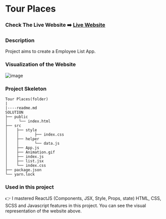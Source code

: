 # Tour Places

### Check The Live Website ➡️ [Live Website](https://sekunev-employee-list.netlify.app/)

### Description

Project aims to create a Employee List App.

### Visualization of the Website

![image](https://user-images.githubusercontent.com/101554737/196009709-4e91cb90-5e2e-4d36-ad03-1eba06bfa973.png)


### Project Skeleton

```
Tour Places(folder)
|
|----readme.md
SOLUTION
├── public
│     └── index.html
├── src
│    ├── style
│    │       ├── index.css
│    ├── helper
│    │       └── data.js
│    ├── App.js
│    ├── Animation.gif
│    ├── index.js
│    ├── list.jsx
│    └── index.css
├── package.json
└── yarn.lock
```

### Used in this project

👉 I mastered ReactJS (Components, JSX, Style, Props, state) HTML, CSS, SCSS and Javascript features in this project. You can see the visual representation of the website above.
